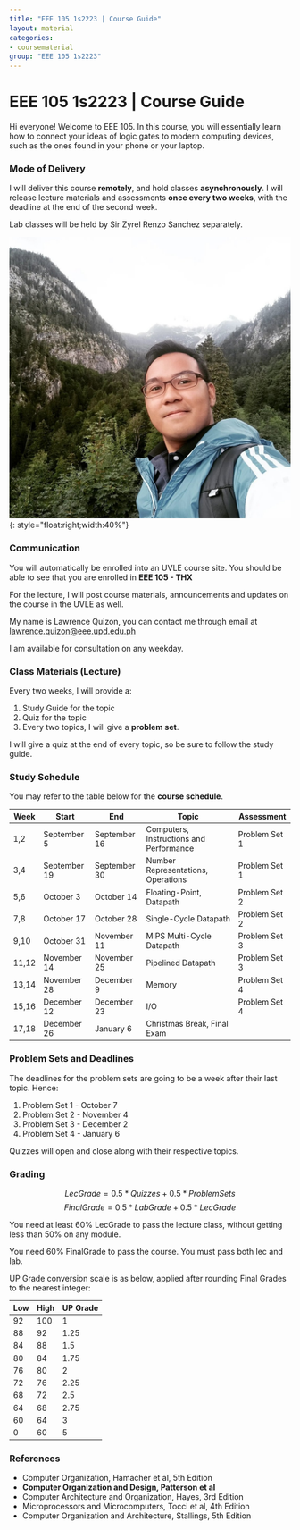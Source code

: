 ```yaml
---
title: "EEE 105 1s2223 | Course Guide"
layout: material
categories:
- coursematerial
group: "EEE 105 1s2223"
---
```


# EEE 105 1s2223 | Course Guide

Hi everyone! Welcome to EEE 105. In this course, you will essentially learn how to connect your ideas of logic gates to modern computing devices, such as the ones found in your phone or your laptop.

### Mode of Delivery

I will deliver this course **remotely**, and hold classes **asynchronously**. I will release lecture materials and assessments **once every two weeks**, with the deadline at the end of the second week. 

Lab classes will be held by Sir Zyrel Renzo Sanchez separately.

![](\images\2022-08-30-11-42-37.png){: style="float:right;width:40%"}

### Communication

You will automatically be enrolled into an UVLE course site. You should be able to see that you are enrolled in **EEE 105 - THX**

For the lecture, I will post course materials, announcements and updates on the course in the UVLE as well.

My name is Lawrence Quizon, you can contact me through email at lawrence.quizon@eee.upd.edu.ph 

I am available for consultation on any weekday.

### Class Materials (Lecture)

Every two weeks, I will provide a:
1. Study Guide for the topic
2. Quiz for the topic
3. Every two topics, I will give a **problem set**.

I will give a quiz at the end of every topic, so be sure to follow the study guide.

### Study Schedule

You may refer to the table below for the **course schedule**.

| Week  | Start        | End          | Topic                                   | Assessment    |
| ----- | ------------ | ------------ | --------------------------------------- | ------------- |
| 1,2   | September 5  | September 16 | Computers, Instructions and Performance | Problem Set 1 |
| 3,4   | September 19 | September 30 | Number Representations, Operations      | Problem Set 1 |
| 5,6   | October 3    | October 14   | Floating-Point, Datapath                | Problem Set 2 |
| 7,8   | October 17   | October 28   | Single-Cycle Datapath                   | Problem Set 2 |
| 9,10  | October 31   | November 11  | MIPS Multi-Cycle Datapath               | Problem Set 3 |
| 11,12 | November 14  | November 25  | Pipelined Datapath                      | Problem Set 3 |
| 13,14 | November 28  | December 9   | Memory                                  | Problem Set 4 |
| 15,16 | December 12  | December 23  | I/O                                     | Problem Set 4 |
| 17,18 | December 26  | January 6    | Christmas Break, Final Exam             |

### Problem Sets and Deadlines

The deadlines for the problem sets are going to be a week after their last topic. Hence:

1. Problem Set 1 - October 7
2. Problem Set 2 - November 4
3. Problem Set 3 - December 2
4. Problem Set 4 - January 6

Quizzes will open and close along with their respective topics.

### Grading

$$ LecGrade = 0.5*Quizzes+0.5*ProblemSets $$
$$ FinalGrade = 0.5*LabGrade+0.5*LecGrade $$

You need at least 60% LecGrade to pass the lecture class, without getting less than 50% on any module.

You need 60% FinalGrade to pass the course. You must pass both lec and lab.

UP Grade conversion scale is as below, applied after rounding Final Grades to the nearest integer:

|  Low  |  High   |   UP Grade   |
| -- | --- | ---- |
| 92 | 100 | 1    |
| 88 | 92  | 1.25 |
| 84 | 88  | 1.5  |
| 80 | 84  | 1.75 |
| 76 | 80  | 2    |
| 72 | 76  | 2.25 |
| 68 | 72  | 2.5  |
| 64 | 68  | 2.75 |
| 60 | 64  | 3    |
| 0  | 60  | 5    |

### References

* Computer Organization, Hamacher et al, 5th Edition
* **Computer Organization and Design, Patterson et al**
* Computer Architecture and Organization, Hayes, 3rd Edition
* Microprocessors and Microcomputers, Tocci et al, 4th Edition
* Computer Organization and Architecture, Stallings, 5th Edition
